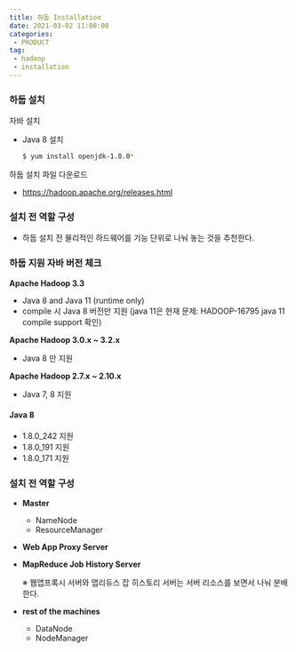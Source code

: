 ```yaml
---
title: 하둡 Installation
date: 2021-03-02 11:00:00
categories:
 - PRODUCT
tag:
 - hadoop
 - installation
---
```


### 하둡 설치

자바 설치

- Java 8 설치

  ```bash
  $ yum install openjdk-1.8.0*
  ```

하둡 설치 파일 다운로드

- https://hadoop.apache.org/releases.html



### 설치 전 역할 구성

- 하둡 설치 전 물리적인 하드웨어를 기능 단위로 나눠 놓는 것을 추천한다.



<!-- more -->

### 하둡 지원 자바 버전 체크

**Apache Hadoop 3.3**

- Java 8 and Java 11 (runtime only)
- compile 시 Java 8 버전만 지원 (java 11은 현재 문제: HADOOP-16795 java 11 compile support 확인)

**Apache Hadoop 3.0.x ~ 3.2.x**

- Java 8 만 지원

**Apache Hadoop 2.7.x ~ 2.10.x** 

- Java 7, 8 지원



#### Java 8

- 1.8.0_242 지원
- 1.8.0_191 지원
- 1.8.0_171 지원



### 설치 전 역할 구성

- **Master** 

  - NameNode
  - ResourceManager

- **Web App Proxy Server**

- **MapReduce Job History Server**

  ※ 웹앱프록시 서버와 맵리듀스 잡 히스토리 서버는 서버 리소스를 보면서 나눠 분배한다.

- **rest of the machines**

  - DataNode
  - NodeManager

